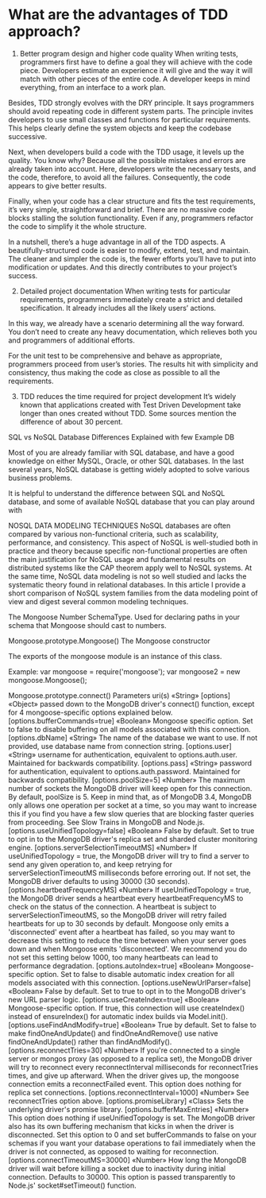 # What are the advantages of TDD approach?

  1. Better program design and higher code quality
When writing tests, programmers first have to define a goal they will achieve with the code piece. Developers estimate an experience it will give and the way it will match with other pieces of the entire code. A developer keeps in mind everything, from an interface to a work plan.

Besides, TDD strongly evolves with the DRY principle. It says programmers should avoid repeating code in different system parts. The principle invites developers to use small classes and functions for particular requirements. This helps clearly define the system objects and keep the codebase successive.

Next, when developers build a code with the TDD usage, it levels up the quality. You know why? Because all the possible mistakes and errors are already taken into account. Here, developers write the necessary tests, and the code, therefore, to avoid all the failures. Consequently, the code appears to give better results.

Finally, when your code has a clear structure and fits the test requirements, it’s very simple, straightforward and brief. There are no massive code blocks stalling the solution functionality. Even if any, programmers refactor the code to simplify it the whole structure.

In a nutshell, there’s a huge advantage in all of the TDD aspects. A beautifully-structured code is easier to modify, extend, test, and maintain. The cleaner and simpler the code is, the fewer efforts you’ll have to put into modification or updates. And this directly contributes to your project’s success.

  2. Detailed project documentation
When writing tests for particular requirements, programmers immediately create a strict and detailed specification. It already includes all the likely users’ actions.

In this way, we already have a scenario determining all the way forward. You don’t need to create any heavy documentation, which relieves both you and programmers of additional efforts.

For the unit test to be comprehensive and behave as appropriate, programmers proceed from user’s stories. The results hit with simplicity and consistency, thus making the code as close as possible to all the requirements.

  3. TDD reduces the time required for project development
It’s widely known that applications created with Test Driven Development take longer than ones created without TDD. Some sources mention the difference of about 30 percent.

SQL vs NoSQL Database Differences Explained with few Example DB

Most of you are already familiar with SQL database, and have a good knowledge on either MySQL, Oracle, or other SQL databases. In the last several years, NoSQL database is getting widely adopted to solve various business problems.

It is helpful to understand the difference between SQL and NoSQL database, and some of available NoSQL database that you can play around with

NOSQL DATA MODELING TECHNIQUES NoSQL databases are often compared by various non-functional criteria, such as scalability, performance, and consistency. This aspect of NoSQL is well-studied both in practice and theory because specific non-functional properties are often the main justification for NoSQL usage and fundamental results on distributed systems like the CAP theorem apply well to NoSQL systems. At the same time, NoSQL data modeling is not so well studied and lacks the systematic theory found in relational databases. In this article I provide a short comparison of NoSQL system families from the data modeling point of view and digest several common modeling techniques.

The Mongoose Number SchemaType. Used for declaring paths in your schema that Mongoose should cast to numbers.

Mongoose.prototype.Mongoose() The Mongoose constructor

The exports of the mongoose module is an instance of this class.

Example: var mongoose = require('mongoose'); var mongoose2 = new mongoose.Mongoose();

Mongoose.prototype.connect() Parameters uri(s) «String» [options] «Object» passed down to the MongoDB driver's connect() function, except for 4 mongoose-specific options explained below. [options.bufferCommands=true] «Boolean» Mongoose specific option. Set to false to disable buffering on all models associated with this connection. [options.dbName] «String» The name of the database we want to use. If not provided, use database name from connection string. [options.user] «String» username for authentication, equivalent to options.auth.user. Maintained for backwards compatibility. [options.pass] «String» password for authentication, equivalent to options.auth.password. Maintained for backwards compatibility. [options.poolSize=5] «Number» The maximum number of sockets the MongoDB driver will keep open for this connection. By default, poolSize is 5. Keep in mind that, as of MongoDB 3.4, MongoDB only allows one operation per socket at a time, so you may want to increase this if you find you have a few slow queries that are blocking faster queries from proceeding. See Slow Trains in MongoDB and Node.js. [options.useUnifiedTopology=false] «Boolean» False by default. Set to true to opt in to the MongoDB driver's replica set and sharded cluster monitoring engine. [options.serverSelectionTimeoutMS] «Number» If useUnifiedTopology = true, the MongoDB driver will try to find a server to send any given operation to, and keep retrying for serverSelectionTimeoutMS milliseconds before erroring out. If not set, the MongoDB driver defaults to using 30000 (30 seconds). [options.heartbeatFrequencyMS] «Number» If useUnifiedTopology = true, the MongoDB driver sends a heartbeat every heartbeatFrequencyMS to check on the status of the connection. A heartbeat is subject to serverSelectionTimeoutMS, so the MongoDB driver will retry failed heartbeats for up to 30 seconds by default. Mongoose only emits a 'disconnected' event after a heartbeat has failed, so you may want to decrease this setting to reduce the time between when your server goes down and when Mongoose emits 'disconnected'. We recommend you do not set this setting below 1000, too many heartbeats can lead to performance degradation. [options.autoIndex=true] «Boolean» Mongoose-specific option. Set to false to disable automatic index creation for all models associated with this connection. [options.useNewUrlParser=false] «Boolean» False by default. Set to true to opt in to the MongoDB driver's new URL parser logic. [options.useCreateIndex=true] «Boolean» Mongoose-specific option. If true, this connection will use createIndex() instead of ensureIndex() for automatic index builds via Model.init(). [options.useFindAndModify=true] «Boolean» True by default. Set to false to make findOneAndUpdate() and findOneAndRemove() use native findOneAndUpdate() rather than findAndModify(). [options.reconnectTries=30] «Number» If you're connected to a single server or mongos proxy (as opposed to a replica set), the MongoDB driver will try to reconnect every reconnectInterval milliseconds for reconnectTries times, and give up afterward. When the driver gives up, the mongoose connection emits a reconnectFailed event. This option does nothing for replica set connections. [options.reconnectInterval=1000] «Number» See reconnectTries option above. [options.promiseLibrary] «Class» Sets the underlying driver's promise library. [options.bufferMaxEntries] «Number» This option does nothing if useUnifiedTopology is set. The MongoDB driver also has its own buffering mechanism that kicks in when the driver is disconnected. Set this option to 0 and set bufferCommands to false on your schemas if you want your database operations to fail immediately when the driver is not connected, as opposed to waiting for reconnection. [options.connectTimeoutMS=30000] «Number» How long the MongoDB driver will wait before killing a socket due to inactivity during initial connection. Defaults to 30000. This option is passed transparently to Node.js' socket#setTimeout() function.